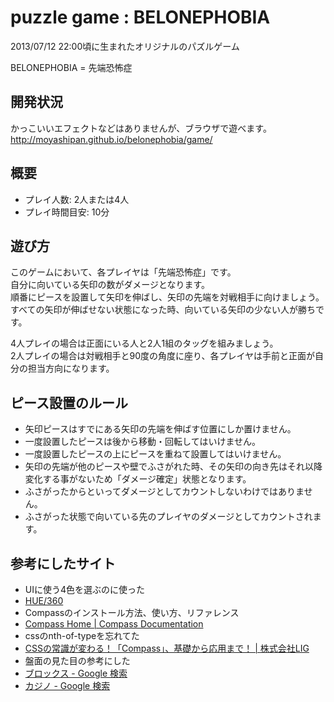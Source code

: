 # puzzle game : BELONEPHOBIA
2013/07/12 22:00頃に生まれたオリジナルのパズルゲーム

BELONEPHOBIA = 先端恐怖症

## 開発状況
かっこいいエフェクトなどはありませんが、ブラウザで遊べます。  
http://moyashipan.github.io/belonephobia/game/

## 概要
* プレイ人数: 2人または4人
* プレイ時間目安: 10分

## 遊び方
このゲームにおいて、各プレイヤは「先端恐怖症」です。  
自分に向いている矢印の数がダメージとなります。  
順番にピースを設置して矢印を伸ばし、矢印の先端を対戦相手に向けましょう。  
すべての矢印が伸ばせない状態になった時、向いている矢印の少ない人が勝ちです。

4人プレイの場合は正面にいる人と2人1組のタッグを組みましょう。  
2人プレイの場合は対戦相手と90度の角度に座り、各プレイヤは手前と正面が自分の担当方向になります。

## ピース設置のルール
* 矢印ピースはすでにある矢印の先端を伸ばす位置にしか置けません。
* 一度設置したピースは後から移動・回転してはいけません。
* 一度設置したピースの上にピースを重ねて設置してはいけません。
* 矢印の先端が他のピースや壁でふさがれた時、その矢印の向き先はそれ以降変化する事がないため「ダメージ確定」状態となります。
 * ふさがったからといってダメージとしてカウントしないわけではありません。
 * ふさがった状態で向いている先のプレイヤのダメージとしてカウントされます。

## 参考にしたサイト
* UIに使う4色を選ぶのに使った 
 * [HUE/360](http://hue360.herokuapp.com/)
* Compassのインストール方法、使い方、リファレンス
 * [Compass Home | Compass Documentation](http://compass-style.org/)
* cssのnth-of-typeを忘れてた
 * [CSSの常識が変わる！「Compass」、基礎から応用まで！ | 株式会社LIG](http://liginc.co.jp/designer/archives/11623)
* 盤面の見た目の参考にした
 * [ブロックス - Google 検索](https://www.google.co.jp/search?&q=%E3%83%96%E3%83%AD%E3%83%83%E3%82%AF%E3%82%B9&tbm=isch)
 * [カジノ - Google 検索](https://www.google.co.jp/search?&q=%E3%82%AB%E3%82%B8%E3%83%8E&tbm=isch)
